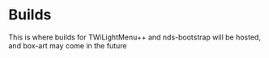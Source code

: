 # Builds
This is where builds for TWiLightMenu++ and nds-bootstrap will be hosted, and box-art may come in the future
